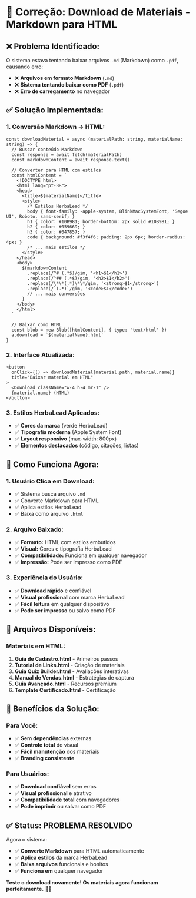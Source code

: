 # 🔧 Correção: Download de Materiais - Markdown para HTML

## ❌ **Problema Identificado:**

O sistema estava tentando baixar arquivos `.md` (Markdown) como `.pdf`, causando erro:
- ❌ **Arquivos em formato Markdown** (`.md`)
- ❌ **Sistema tentando baixar como PDF** (`.pdf`)
- ❌ **Erro de carregamento** no navegador

## ✅ **Solução Implementada:**

### **1. Conversão Markdown → HTML:**
```tsx
const downloadMaterial = async (materialPath: string, materialName: string) => {
  // Buscar conteúdo Markdown
  const response = await fetch(materialPath)
  const markdownContent = await response.text()
  
  // Converter para HTML com estilos
  const htmlContent = `
    <!DOCTYPE html>
    <html lang="pt-BR">
    <head>
      <title>${materialName}</title>
      <style>
        /* Estilos HerbaLead */
        body { font-family: -apple-system, BlinkMacSystemFont, 'Segoe UI', Roboto, sans-serif; }
        h1 { color: #10B981; border-bottom: 2px solid #10B981; }
        h2 { color: #059669; }
        h3 { color: #047857; }
        code { background: #f3f4f6; padding: 2px 6px; border-radius: 4px; }
        /* ... mais estilos */
      </style>
    </head>
    <body>
      ${markdownContent
        .replace(/^# (.*$)/gim, '<h1>$1</h1>')
        .replace(/^## (.*$)/gim, '<h2>$1</h2>')
        .replace(/\*\*(.*)\*\*/gim, '<strong>$1</strong>')
        .replace(/`(.*)`/gim, '<code>$1</code>')
        // ... mais conversões
      }
    </body>
    </html>
  `
  
  // Baixar como HTML
  const blob = new Blob([htmlContent], { type: 'text/html' })
  a.download = `${materialName}.html`
}
```

### **2. Interface Atualizada:**
```tsx
<button
  onClick={() => downloadMaterial(material.path, material.name)}
  title="Baixar material em HTML"
>
  <Download className="w-4 h-4 mr-1" />
  {material.name} (HTML)
</button>
```

### **3. Estilos HerbaLead Aplicados:**
- ✅ **Cores da marca** (verde HerbaLead)
- ✅ **Tipografia moderna** (Apple System Font)
- ✅ **Layout responsivo** (max-width: 800px)
- ✅ **Elementos destacados** (código, citações, listas)

## 🎯 **Como Funciona Agora:**

### **1. Usuário Clica em Download:**
- ✅ Sistema busca arquivo `.md`
- ✅ Converte Markdown para HTML
- ✅ Aplica estilos HerbaLead
- ✅ Baixa como arquivo `.html`

### **2. Arquivo Baixado:**
- ✅ **Formato:** HTML com estilos embutidos
- ✅ **Visual:** Cores e tipografia HerbaLead
- ✅ **Compatibilidade:** Funciona em qualquer navegador
- ✅ **Impressão:** Pode ser impresso como PDF

### **3. Experiência do Usuário:**
- ✅ **Download rápido** e confiável
- ✅ **Visual profissional** com marca HerbaLead
- ✅ **Fácil leitura** em qualquer dispositivo
- ✅ **Pode ser impresso** ou salvo como PDF

## 📁 **Arquivos Disponíveis:**

### **Materiais em HTML:**
1. **Guia de Cadastro.html** - Primeiros passos
2. **Tutorial de Links.html** - Criação de materiais
3. **Guia Quiz Builder.html** - Avaliações interativas
4. **Manual de Vendas.html** - Estratégias de captura
5. **Guia Avançado.html** - Recursos premium
6. **Template Certificado.html** - Certificação

## 🚀 **Benefícios da Solução:**

### **Para Você:**
- ✅ **Sem dependências** externas
- ✅ **Controle total** do visual
- ✅ **Fácil manutenção** dos materiais
- ✅ **Branding consistente**

### **Para Usuários:**
- ✅ **Download confiável** sem erros
- ✅ **Visual profissional** e atrativo
- ✅ **Compatibilidade total** com navegadores
- ✅ **Pode imprimir** ou salvar como PDF

## ✅ **Status: PROBLEMA RESOLVIDO**

Agora o sistema:
- ✅ **Converte Markdown** para HTML automaticamente
- ✅ **Aplica estilos** da marca HerbaLead
- ✅ **Baixa arquivos** funcionais e bonitos
- ✅ **Funciona em** qualquer navegador

**Teste o download novamente! Os materiais agora funcionam perfeitamente.** 🎯✨

























